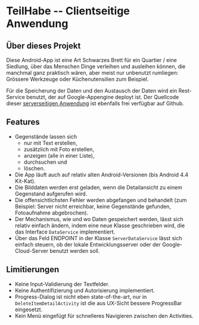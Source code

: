 # TeilHabe -- Clientseitige Anwendung

## Über dieses Projekt
Diese Android-App ist eine Art Schwarzes Brett für ein Quartier / eine Siedlung,
über das Menschen Dinge verleihen und ausleihen können, die manchmal ganz
praktisch wären, aber meist nur unbenutzt rumliegen: Grössere Werkzeuge oder Küchenutensilien
zum Beispiel.

Für die Speicherung der Daten und den Austausch der Daten wird ein Rest-Service
benutzt, der auf Google-Appengine deployt ist. Der Quellcode dieser [serverseitigen
Anwendung](https://github.com/thomas-gantenbein-tga/sharingapp_serverside) ist ebenfalls frei 
verfügbar auf Github.

## Features
* Gegenstände lassen sich
  * nur mit Text erstellen,
  * zusätzlich mit Foto erstellen,
  * anzeigen (alle in einer Liste),
  * durchsuchen und
  * löschen.
* Die App läuft auch auf relativ alten Android-Versionen (bis Android 4.4 Kit-Kat).
* Die Bilddaten werden erst geladen, wenn die Detailansicht zu einem Gegenstand
  aufgerufen wird.
* Die offensichtlichsten Fehler werden abgefangen und behandelt (zum Beispiel:
  Server nicht erreichbar, keine Gegenstände gefunden, Fotoaufnahme abgebrochen).
* Der Mechanismus, wie und wo Daten gespeichert werden, lässt sich relativ einfach
  ändern, indem eine neue Klasse geschrieben wird, die das Interface `DataService` implementiert.
* Über das Feld ENDPOINT in der Klasse `ServerDataService` lässt sich einfach steuern, ob
  der lokale Entwicklungsserver oder der Google-Cloud-Server benutzt werden soll. 


## Limitierungen
* Keine Input-Validierung der Textfelder.
* Keine Authentifizierung und Autorisierung implementiert.
* Progress-Dialog ist nicht eben state-of-the-art, nur in `DeleteItemDetailActivity` ist die
  aus UX-Sicht bessere ProgressBar eingesetzt.
* Kein Menü eingefügt für schnelleres Navigieren zwischen den Activities.